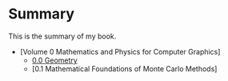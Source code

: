 # Summary

This is the summary of my book.

* [Volume 0 Mathematics and Physics for Computer Graphics]
    * [0.0 Geometry](Volume_0_Mathematics_and_Physics_for_Computer_Graphics/0.1_Geometry.md)
    * [0.1 Mathematical Foundations of Monte Carlo Methods]
